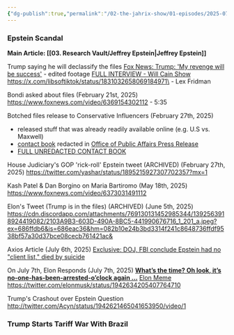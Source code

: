 ```yaml
---
{"dg-publish":true,"permalink":"/02-the-jahrix-show/01-episodes/2025-07-12/","tags":["epstein","jahrixshow","edited","published"],"created":"2025-07-09T13:38:42.335-04:00","updated":"2025-07-13T11:58:43.646-04:00"}
---
```


### Epstein Scandal
**Main Article: [[03. Research Vault/Jeffrey Epstein\|Jeffrey Epstein]]**

Trump saying he will declassify the files
[Fox News: Trump: 'My revenge will be success'](https://www.youtube.com/watch?v=I12BrDyu1n0&t=301s) - edited footage
[FULL INTERVIEW - Will Cain Show](https://www.youtube.com/live/HVKRNcQUbRY?si=aPFLaw5H4wvEZkM0&t=2114)
https://x.com/libsoftiktok/status/1831032658069184971\ - Lex Fridman

Bondi asked about files (February 21st, 2025)
https://www.foxnews.com/video/6369154302112 - 5:35

Botched files release to Conservative Influencers (February 27th, 2025)
- released stuff that was already readily available online (e.g. U.S vs. Maxwell)
- [contact book](https://www.justice.gov/ag/media/1391321/dl?inline) redacted in [Office of Public Affairs Press Release](https://www.justice.gov/opa/pr/attorney-general-pamela-bondi-releases-first-phase-declassified-epstein-files)
- [FULL UNREDACTED CONTACT BOOK](https://ia601903.us.archive.org/5/items/jeffrey-epstein-39s-little-black-book-unredacted/Jeffrey_Epstein39s_Little_Black_Book_unredacted.pdf)

House Judiciary's GOP 'rick-roll' Epstein tweet (ARCHIVED) (February 27th, 2025)
https://twitter.com/yashar/status/1895215927307702357?mx=1

Kash Patel & Dan Borgino on Maria Bartiromo (May 18th, 2025)
https://www.foxnews.com/video/6373031491112

Elon's Tweet (Trump is in the files) (ARCHIVED) (June 5th, 2025)
https://cdn.discordapp.com/attachments/769130131452985344/1392563918924419082/2103A9B3-603D-490A-8BC5-441990676716_1_201_a.jpeg?ex=686ffdb6&is=686eac36&hm=082b10e24b3bd3314f241c8648736ffdf9538bf57a30d37bce08cecb761421ac&

Axios Article (July 6th, 2025)
[Exclusive: DOJ, FBI conclude Epstein had no "client list," died by suicide](https://www.axios.com/2025/07/07/jeffrey-epstein-suicide-client-list-trump-administration)

On July 7th, Elon Responds (July 7th, 2025)
**[What’s the time? Oh look, it’s no-one-has-been-arrested-o’clock again …](https://twitter.com/elonmusk/status/1942132189229162960/photo/1)**
[Elon Meme](https://twitter.com/elonmusk/status/1942119635341754538?mx=1)
https://twitter.com/elonmusk/status/1942634205407764710

Trump's Crashout over Epstein Question
http://twitter.com/Acyn/status/1942621465041653950/video/1

### Trump Starts Tariff War With Brazil